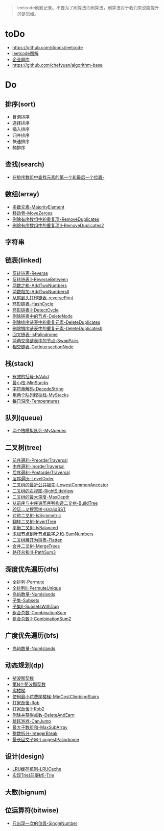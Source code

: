 >leetcode刷题记录。不要为了刷算法而刷算法，刷算法对于我们来说能提升的是思维。

# toDo

- https://github.com/doocs/leetcode
- [leetcode图解](https://leetcode-cn.com/leetbook/detail/illustration-of-algorithm/)
- [企业题库](https://codetop.cc/)
- https://github.com/chefyuan/algorithm-base

# Do 
## 排序(sort)
- 冒泡排序
- 选择排序
- 插入排序
- 归并排序
- 快速排序
- 桶排序

## 查找(search)
- [在排序数组中查找元素的第一个和最后一个位置-](https://leetcode-cn.com/problems/find-first-and-last-position-of-element-in-sorted-array/)
## 数组(array)
- [多数元素-MajorityElement](https://leetcode-cn.com/problems/majority-element/)
- [移动零-MoveZeroes](https://leetcode-cn.com/problems/move-zeroes/)
- [删除有序数组中的重复项-RemoveDuplicates](https://leetcode-cn.com/problems/remove-duplicates-from-sorted-array/)
- [删除有序数组中的重复项II-RemoveDuplicates2](https://leetcode-cn.com/problems/remove-duplicates-from-sorted-array-ii/)

## 字符串

## 链表(linked)
- [反转链表-Reverse](https://leetcode-cn.com/problems/reverse-linked-list/)
- [反转链表II-ReverseBetween](https://leetcode-cn.com/problems/reverse-linked-list-ii/)
- [两数之和-AddTwoNumbers](https://leetcode-cn.com/problems/add-two-numbers/)
- [两数相加-AddTwoNumbersII](https://leetcode-cn.com/problems/add-two-numbers-ii/submissions/)
- [从尾到头打印链表-reversePrint](https://leetcode-cn.com/problems/cong-wei-dao-tou-da-yin-lian-biao-lcof/)
- [环形链表-HashCycle](https://leetcode-cn.com/problems/linked-list-cycle/)
- [环形链表II-DetectCycle](https://leetcode-cn.com/problems/linked-list-cycle-ii/)
- [删除链表中的节点-DeleteNode](https://leetcode-cn.com/problems/delete-node-in-a-linked-list/)
- [删除排序链表中的重复元素-DeleteDuplicates](https://leetcode-cn.com/problems/remove-duplicates-from-sorted-list/)
- [删除排序链表中的重复元素-DeleteDuplicatesII](https://leetcode-cn.com/problems/remove-duplicates-from-sorted-list-ii/)
- [回文链表-IsPalindrome](https://leetcode-cn.com/problems/palindrome-linked-list/)
- [两两交换链表中的节点-SwapPairs](https://leetcode-cn.com/problems/swap-nodes-in-pairs/)
- [相交链表-GetIntersectionNode](https://leetcode-cn.com/problems/intersection-of-two-linked-lists/)

## 栈(stack)
- [有效的括号-IsValid](https://leetcode-cn.com/problems/valid-parentheses/)
- [最小栈-MinStacks](https://leetcode-cn.com/problems/min-stack/)
- [字符串解码-DecodeString](https://leetcode-cn.com/problems/decode-string/)
- [用两个队列模拟栈-MyStacks](https://leetcode-cn.com/problems/implement-stack-using-queues/)
- [每日温度-Temperatures](https://leetcode-cn.com/problems/daily-temperatures/)

## 队列(queue)
- [两个栈模拟队列-MyQueues](https://leetcode-cn.com/problems/implement-queue-using-stacks/)

## 二叉树(tree)
- [前序遍利-PreorderTraversal](https://leetcode-cn.com/problems/binary-tree-preorder-traversal/)
- [中序遍利-InorderTraversal](https://leetcode-cn.com/problems/binary-tree-inorder-traversal/)
- [后序遍利-PostorderTraversal](https://leetcode-cn.com/problems/binary-tree-postorder-traversal/)
- [层序遍历-LevelOrder](https://leetcode-cn.com/problems/binary-tree-level-order-traversal/)
- [二叉树的最近公共祖先-LowestCommonAncestor](https://leetcode-cn.com/problems/lowest-common-ancestor-of-a-binary-tree/)
- [二叉树的右视图-RightSideView](https://leetcode-cn.com/problems/binary-tree-right-side-view/)
- [二叉树的最大深度-MaxDepth](https://leetcode-cn.com/problems/maximum-depth-of-binary-tree/)
- [从前序与中序遍历序列构造二叉树-BuildTree](https://leetcode-cn.com/problems/construct-binary-tree-from-preorder-and-inorder-traversal/)
- [验证二叉搜索树-IsValidBST](https://leetcode-cn.com/problems/validate-binary-search-tree/)
- [对称二叉树-IsSymmetric](https://leetcode-cn.com/problems/symmetric-tree/)
- [翻转二叉树-InvertTree](https://leetcode-cn.com/problems/invert-binary-tree/)
- [平衡二叉树-IsBalanced](https://leetcode-cn.com/problems/balanced-binary-tree/)
- [求根节点到叶节点数字之和-SumNumbers](https://leetcode-cn.com/problems/sum-root-to-leaf-numbers/)
- [二叉树展开为链表-Flatten](https://leetcode-cn.com/problems/flatten-binary-tree-to-linked-list/)
- [合并二叉树-MergeTrees](https://leetcode-cn.com/problems/merge-two-binary-trees/)
- [路径总和III-PathSum3](https://leetcode-cn.com/problems/path-sum-iii/)

## 深度优先遍历(dfs)
- [全排列-Permute](https://leetcode-cn.com/problems/permutations/)
- [全排列II-PermuteUnique](https://leetcode-cn.com/problems/permutations-ii/)
- [岛屿数量-NumIslands](https://leetcode-cn.com/problems/number-of-islands/)
- [子集-Subsets](https://leetcode-cn.com/problems/subsets/)
- [子集II-SubsetsWithDup](https://leetcode-cn.com/problems/subsets-ii/)
- [组合总数-CombinationSum](https://leetcode-cn.com/problems/combination-sum/)
- [组合总数II-CombinationSum2](https://leetcode-cn.com/problems/combination-sum-ii/)

## 广度优先遍历(bfs)
- [岛屿数量-NumIslands](https://leetcode-cn.com/problems/number-of-islands/)

## 动态规划(dp)
- [斐波那契数](https://leetcode-cn.com/problems/fibonacci-number/)
- [第N个斐波那契数](https://leetcode-cn.com/problems/n-th-tribonacci-number/)
- [爬楼梯](https://github.com/doocs/leetcode/blob/main/solution/0000-0099/0070.Climbing%20Stairs/README.md)
- [使用最小花费爬楼梯-MinCostClimbingStairs](https://leetcode-cn.com/problems/min-cost-climbing-stairs/)
- [打家劫舍-Rob](https://leetcode-cn.com/problems/house-robber/)
- [打家劫舍II-Rob2](https://leetcode-cn.com/problems/house-robber-ii/)
- [删除并获得点数-DeleteAndEarn](https://leetcode-cn.com/problems/delete-and-earn/)
- [跳跃游戏-CanJump](https://leetcode-cn.com/problems/jump-game/)
- [最大子数组和-MaxSubArray](https://leetcode-cn.com/problems/maximum-subarray/)
- [整数拆分-IntegerBreak](https://leetcode-cn.com/problems/integer-break/)
- [最长回文子串-LongestPalindrome](https://leetcode-cn.com/problems/longest-palindromic-substring/)

## 设计(design) 
- [LRU缓存机制-LRUCache](https://leetcode-cn.com/problems/lru-cache/)
- [实现Trie(前缀树)-Trie](https://leetcode-cn.com/problems/implement-trie-prefix-tree/)

## 大数(bignum)


## 位运算符(bitwise)
- [只出现一次的位置-SingleNumber](https://leetcode-cn.com/problems/single-number/)





